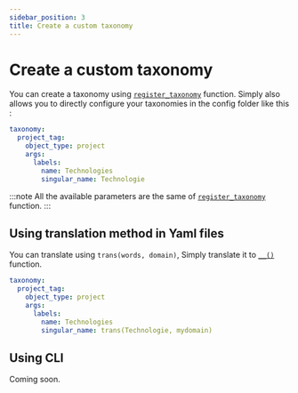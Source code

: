 ```yaml
---
sidebar_position: 3
title: Create a custom taxonomy
---
```

# Create a custom taxonomy
You can create a taxonomy using [`register_taxonomy`](https://developer.wordpress.org/reference/functions/register_taxonomy/) function.
Simply also allows you to directly configure your taxonomies in the config folder like this :
```yml title='config/taxonomies/project-tag.yaml'
taxonomy:
  project_tag:
    object_type: project
    args:
      labels:
        name: Technologies
        singular_name: Technologie
```
:::note
All the available parameters are the same of [`register_taxonomy`](https://developer.wordpress.org/reference/functions/register_taxonomy/) function.
:::

## Using translation method in Yaml files
You can translate using `trans(words, domain)`, Simply translate it to [`__()`](https://developer.wordpress.org/reference/functions/__/) function.
```yml title='config/taxonomies/project-tag.yaml'
taxonomy:
  project_tag:
    object_type: project
    args:
      labels:
        name: Technologies
        singular_name: trans(Technologie, mydomain)
```

## Using CLI
Coming soon.
